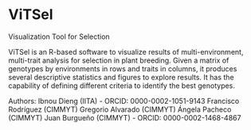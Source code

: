# ViTSel
Visualization Tool for Selection

ViTSel is an R-based software to visualize results of multi-environment, multi-trait analysis for selection in plant breeding. Given a matrix of genotypes by environments in rows and traits in columns, it produces several descriptive statistics and figures to explore results. It has the capability of defining different criteria to identify the best genotypes.

Authors:
Ibnou Dieng (IITA) - ORCID: 0000-0002-1051-9143
Francisco Rodríguez (CIMMYT)
Gregorio Alvarado (CIMMYT)
Ángela Pacheco (CIMMYT)
Juan Burgueño (CIMMYT) - ORCID: 0000-0002-1468-4867
